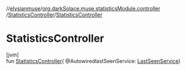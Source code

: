 //[elysianmuse](../../../index.md)/[org.darkSolace.muse.statisticsModule.controller](../index.md)
/[StatisticsController](index.md)/[StatisticsController](-statistics-controller.md)

# StatisticsController

[jvm]\
fun [StatisticsController](-statistics-controller.md)(
@AutowiredlastSeenService: [LastSeenService](../../org.darkSolace.muse.statisticsModule.service/-last-seen-service/index.md))
